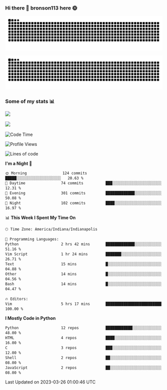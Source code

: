 ### Hi there 👋 bronson113 here 🌞
<div align="center">

![GitHub Snake Light](https://raw.githubusercontent.com/bronson113/bronson113/snake/github-snake.svg#gh-light-mode-only)

![GitHub Snake dark](https://raw.githubusercontent.com/bronson113/bronson113/snake/github-snake-dark.svg#gh-dark-mode-only)

</div>

### Some of my stats 📊
![](https://github-readme-stats-sigma-five.vercel.app/api?username=bronson113&theme=transparent&show_icons=true)

![](https://github-readme-stats-sigma-five.vercel.app/api/top-langs/?username=bronson113&theme=transparent&layout=compact&card_width=445)



<!--START_SECTION:waka-->
![Code Time](http://img.shields.io/badge/Code%20Time-137%20hrs%2017%20mins-blue)

![Profile Views](http://img.shields.io/badge/Profile%20Views-2-blue)

![Lines of code](https://img.shields.io/badge/From%20Hello%20World%20I%27ve%20Written-270.2%20thousand%20lines%20of%20code-blue)

**I'm a Night 🦉** 

```text
🌞 Morning                124 commits         █████░░░░░░░░░░░░░░░░░░░░   20.63 % 
🌆 Daytime                74 commits          ███░░░░░░░░░░░░░░░░░░░░░░   12.31 % 
🌃 Evening                301 commits         █████████████░░░░░░░░░░░░   50.08 % 
🌙 Night                  102 commits         ████░░░░░░░░░░░░░░░░░░░░░   16.97 % 
```


📊 **This Week I Spent My Time On** 

```text
🕑︎ Time Zone: America/Indiana/Indianapolis

💬 Programming Languages: 
Python                   2 hrs 42 mins       █████████████░░░░░░░░░░░░   51.16 % 
Vim Script               1 hr 24 mins        ███████░░░░░░░░░░░░░░░░░░   26.71 % 
Text                     15 mins             █░░░░░░░░░░░░░░░░░░░░░░░░   04.88 % 
Other                    14 mins             █░░░░░░░░░░░░░░░░░░░░░░░░   04.56 % 
Bash                     14 mins             █░░░░░░░░░░░░░░░░░░░░░░░░   04.47 % 

🔥 Editors: 
Vim                      5 hrs 17 mins       █████████████████████████   100.00 % 
```

**I Mostly Code in Python** 

```text
Python                   12 repos            ████████████░░░░░░░░░░░░░   48.00 % 
HTML                     4 repos             ████░░░░░░░░░░░░░░░░░░░░░   16.00 % 
C                        3 repos             ███░░░░░░░░░░░░░░░░░░░░░░   12.00 % 
Shell                    2 repos             ██░░░░░░░░░░░░░░░░░░░░░░░   08.00 % 
JavaScript               2 repos             ██░░░░░░░░░░░░░░░░░░░░░░░   08.00 % 
```




 Last Updated on 2023-03-26 01:00:46 UTC
<!--END_SECTION:waka-->

